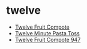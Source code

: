 # twelve

 * [Twelve Fruit Compote](../../index/t/twelve-fruit-compote-947.json)
 * [Twelve Minute Pasta Toss](../../index/t/twelve-minute-pasta-toss.json)
 * [Twelve Fruit Compote 947](../../index/t/twelve-fruit-compote-947.json)
